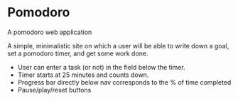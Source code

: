 # Pomodoro
A pomodoro web application

A simple, minimalistic site on which a user will be able to write down a goal, set a pomodoro timer, and get some work done. 

- User can enter a task (or not) in the field below the timer. 
- Timer starts at 25 minutes and counts down.
- Progress bar directly below nav corresponds to the % of time completed
- Pause/play/reset buttons

